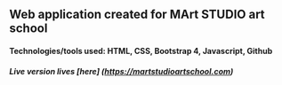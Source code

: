 ## Web application created for MArt STUDIO art school

#### Technologies/tools used: HTML, CSS, Bootstrap 4, Javascript, Github

##### Live version lives [here] (https://martstudioartschool.com)
